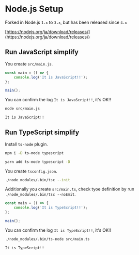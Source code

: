 # Node.js Setup

Forked in Node.js `1.x` to `3.x`, but has been released since `4.x`

[https://nodejs.org/ja/download/releases/](https://nodejs.org/ja/download/releases/)

## Run JavaScript simplify

You create `src/main.js`.

```js
const main = () => {
    console.log('It is JavaScript!!');
};

main();
```

You can confirm the log `It is JavaScript!!`, it's OK!!

```bash
node src/main.js

It is JavaScript!!
```

## Run TypeScript simplify

Install `ts-node` plugin.

```bash
npm i -D ts-node typescript

yarn add ts-node typescript -D
```

You create `tsconfig.json`.

```bash
./node_modules/.bin/tsc --init
```

Additionally you create `src/main.ts`, check tyoe definition by run `./node_modules/.bin/tsc --noEmit`.

```ts
const main = () => {
    console.log('It is TypeScript!!');
};

main();
```

You can confirm the log `It is TypeScript!!`, it's OK!!

```bash
./node_modules/.bin/ts-node src/main.ts

It is TypeScript!!
```
